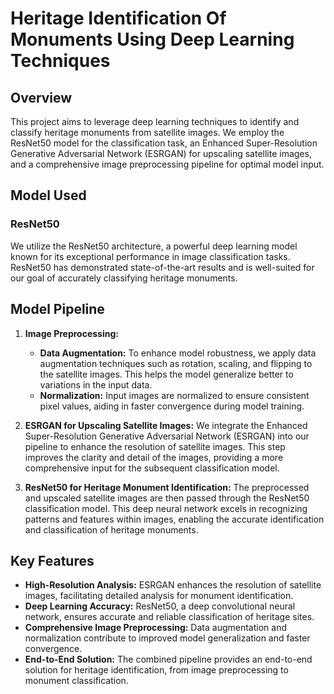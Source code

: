 # Heritage Identification Of Monuments Using Deep Learning Techniques

## Overview

This project aims to leverage deep learning techniques to identify and classify heritage monuments from satellite images. We employ the ResNet50 model for the classification task, an Enhanced Super-Resolution Generative Adversarial Network (ESRGAN) for upscaling satellite images, and a comprehensive image preprocessing pipeline for optimal model input.

## Model Used

### ResNet50

We utilize the ResNet50 architecture, a powerful deep learning model known for its exceptional performance in image classification tasks. ResNet50 has demonstrated state-of-the-art results and is well-suited for our goal of accurately classifying heritage monuments.

## Model Pipeline

1. **Image Preprocessing:**
   - **Data Augmentation:** To enhance model robustness, we apply data augmentation techniques such as rotation, scaling, and flipping to the satellite images. This helps the model generalize better to variations in the input data.
   - **Normalization:** Input images are normalized to ensure consistent pixel values, aiding in faster convergence during model training.

2. **ESRGAN for Upscaling Satellite Images:**
   We integrate the Enhanced Super-Resolution Generative Adversarial Network (ESRGAN) into our pipeline to enhance the resolution of satellite images. This step improves the clarity and detail of the images, providing a more comprehensive input for the subsequent classification model.

3. **ResNet50 for Heritage Monument Identification:**
   The preprocessed and upscaled satellite images are then passed through the ResNet50 classification model. This deep neural network excels in recognizing patterns and features within images, enabling the accurate identification and classification of heritage monuments.

## Key Features

- **High-Resolution Analysis:** ESRGAN enhances the resolution of satellite images, facilitating detailed analysis for monument identification.
- **Deep Learning Accuracy:** ResNet50, a deep convolutional neural network, ensures accurate and reliable classification of heritage sites.
- **Comprehensive Image Preprocessing:** Data augmentation and normalization contribute to improved model generalization and faster convergence.
- **End-to-End Solution:** The combined pipeline provides an end-to-end solution for heritage identification, from image preprocessing to monument classification.
